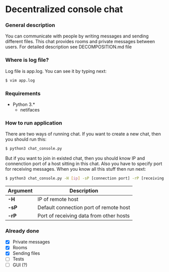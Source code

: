 # Decentralized console chat

### General description
You can communicate with people by writing messages and sending different files. This chat provides rooms and private messages between users.
For detailed description see DECOMPOSITION.md file

### Where is log file?
Log file is app.log. You can see it by typing next:
```sh
$ vim app.log
```

### Requirements
- Python 3.*
    - netifaces

### How to run application
There are two ways of running chat. If you want to create a new chat, then you should run this:
```sh
$ python3 chat_console.py
```
But if you want to join in existed chat, then you should know IP and connenction port of a host sitting in this chat. Also you have to
specify port for receiving messages. When you know all this stuff then run next:
```sh
$ python3 chat_console.py -H [ip] -sP [connection port] -rP [receiving port]
```
Argument | Description
-------- | -----------
**-H** | IP of remote host
**-sP** | Default connection port of remote host
**-rP** | Port of receiving data from other hosts

### Already done
- [x] Private messages
- [x] Rooms
- [x] Sending files
- [ ] Tests
- [ ] GUI (?)
